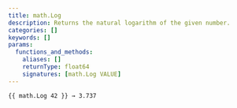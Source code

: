 ```yaml
---
title: math.Log
description: Returns the natural logarithm of the given number.
categories: []
keywords: []
params:
  functions_and_methods:
    aliases: []
    returnType: float64
    signatures: [math.Log VALUE]
---
```


```go-html-template
{{ math.Log 42 }} → 3.737
```
